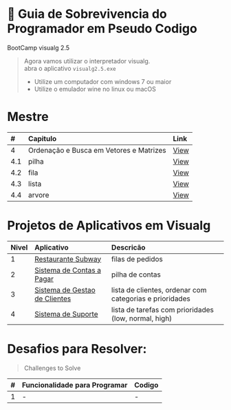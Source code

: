 #  :card_index: Guia de Sobrevivencia do Programador em Pseudo Codigo
BootCamp visualg 2.5   
> Agora vamos utilizar o interpretador visualg.  
> abra o aplicativo `visualg2.5.exe`
> * Utilize um computador com windows 7 ou maior
> * Utilize o emulador wine no linux ou macOS

# Mestre
| # | Capitulo | Link |
|:---|:---|:---|
| 4   | Ordenação e Busca em Vetores e Matrizes| [View](4.0.md) |
| 4.1 | pilha | [View](4.1.md) |
| 4.2 | fila | [View](4.2.md) |
| 4.3 | lista | [View](4.3.md) |
| 4.4 | arvore | [View](4.4.md) |


# Projetos de Aplicativos em Visualg
 
| Nivel | Aplicativo | Descricão | 
| :---|:---|:---|
|  1  | [Restaurante Subway](#) | filas de pedidos |
|  2  | [Sistema de Contas a Pagar](#) | pilha de contas |
|  3  | [Sistema de Gestao de Clientes](#) | lista de clientes, ordenar com categorias e prioridades |
|  4  | [Sistema de Suporte](#) | lista de tarefas com prioridades (low, normal, high) |


# Desafios para Resolver:
> Challenges to Solve

|#|Funcionalidade para Programar | Codigo |
| :---|:---| :---|
|  1  | - | - |
